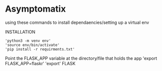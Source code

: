 # Asymptomatix

using these commands to install dependaencies/setting up a virtual env


INSTALLATION

    'python3 -m venv env'
    'source env/bin/activate'
    'pip install -r requirments.txt'

Point the FLASK_APP variable at the directory/file that holds the app
    'export FLASK_APP=flaskr'
    'export' FLASK
